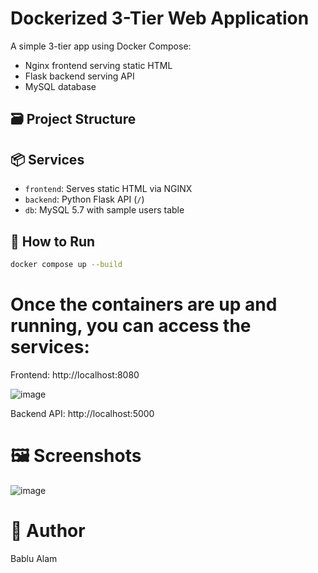 # Dockerized 3-Tier Web Application

A simple 3-tier app using Docker Compose:
- Nginx frontend serving static HTML
- Flask backend serving API
- MySQL database

## 🗃️ Project Structure



## 📦 Services

- `frontend`: Serves static HTML via NGINX
- `backend`: Python Flask API (`/`)
- `db`: MySQL 5.7 with sample users table

## 🚀 How to Run

```bash
docker compose up --build
```

# **Once the containers are up and running, you can access the services:**

Frontend: http://localhost:8080

![image](https://github.com/user-attachments/assets/b5c41320-9bf0-4354-92ec-243f9f5e49bf)


Backend API: http://localhost:5000

# 🖼️ Screenshots
![image](https://github.com/user-attachments/assets/ff25272c-0389-420c-9812-15cb7e81d0e0)


# 🙌 Author
  Bablu Alam
